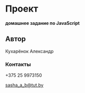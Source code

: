 # Проект

#### домашнее задание по JavaScript

## Автор
Кухарёнок Александр

### Контакты

+375 25 9973150

sasha_a_b@tut.by

